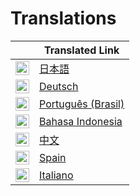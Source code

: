 # Translations

|                                                              | Translated Link                             |
| ------------------------------------------------------------ | ------------------------------------------- |
| <img alt="日本語" title="日本語" src="https://cdn.statically.io/gh/hjnilsson/country-flags/master/svg/jp.svg" width="22"> | [日本語](ja/README.ja.md)                   |
| <img alt="Deutsch" title="Deutsch" src="https://cdn.statically.io/gh/hjnilsson/country-flags/master/svg/de.svg" width="22"> | [Deutsch](de/README.de.md)                  |
| <img alt="Português (Brasil)" title="Português (Brasil)" src="https://cdn.statically.io/gh/hjnilsson/country-flags/master/svg/br.svg" width="22"> | [Português (Brasil)](pt_br/README.pt_br.md) |
| <img alt="Bahasa Indonesia" title="Bahasa Indonesia" src="https://cdn.statically.io/gh/hjnilsson/country-flags/master/svg/id.svg" width="22"> | [Bahasa Indonesia](id/README.id.md)         |
| <img alt="中文" title="中文" src="https://cdn.statically.io/gh/hjnilsson/country-flags/master/svg/cn.svg" width="22"> | [中文](cn/README.cn.md)                     |
| <img alt="Spain" title="Spain" src="https://cdn.statically.io/gh/hjnilsson/country-flags/master/svg/es.svg" width="22"> | [Spain](es/README.es.md)  |
| <img alt="Italiano" title="Italiano" src="https://cdn.statically.io/gh/hjnilsson/country-flags/master/svg/it.svg" width="22"> | [Italiano](es/README.it.md)  |
